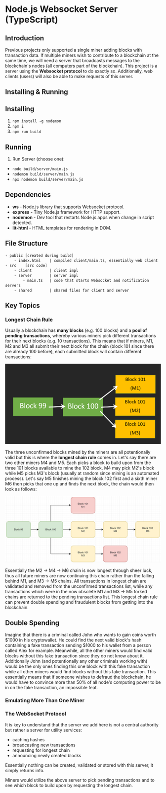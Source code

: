 # Node.js Websocket Server (TypeScript)
## Introduction
Previous projects only supported a single miner adding blocks with transaction data. If multiple miners wish to contribute to a blockchain at the same time, we will need a server that broadcasts messages to the blockchain's nodes (all computers part of the blockchain). This project is a server using the **Websocket protocol** to do exactly so. Additionally, web clients (users) will also be able to make requests of this server.

## Installing & Running

## Installing
1. `npm install -g nodemon`
2. `npm i`
3. `npm run build`

## Running
1. Run Server (choose one):
  - `node build/server/main.js`
  - `nodemon build/server/main.js`
  - `npx nodemon build/server/main.js`

## Dependencies
- **ws** - Node.js library that supports Websocket protocol.
- **express** - Tiny Node.js framework for HTTP support.
- **nodemon** - Dev tool that restarts Node.js apps when change in script detected.
- **lit-html** - HTML templates for rendering in DOM.

## File Structure


```
- public [created during build]
    - index.html    | compiled client/main.ts, essentially web client
- src    [src code]
    - client        | client impl
    - server        | server impl
        - main.ts   | code that starts Websocket and notification servers
    - shared        | shared files for client and server
```

## Key Topics

### Longest Chain Rule
Usually a blockchain has **many blocks** (e.g. 100 blocks) and a **pool of pending transactions**, whereby various miners pick different transactions for their next blocks (e.g. 10 transactions). This means that if miners, M1, M2 and M3 all submit their next block for the chain (block 101 since there are already 100 before), each submitted block will contain different transactions:

![Forked Blockchain](https://github.com/dainank/fontys-blockchain/blob/WebsocketServer/websocket-server/assets/images/forked-blockchain.png)

The three unconfirmed blocks mined by the miners are all potentionally valid but this is where the **longest chain rule** comes in. Let's say there are two other miners M4 and M5. Each picks a block to build upon from the three 101 blocks available to mine the 102 block. M4 may pick M2's block while M5 picks M3's block (usually at random since mining is an automated process). Let's say M5 finishes mining the block 102 first and a sixth miner M6 then picks that one up and finds the next block, the chain would then look as follows:

![Forked Blockchain](https://github.com/dainank/fontys-blockchain/blob/WebsocketServer/websocket-server/assets/images/forked-blockchain-adv.jpg)

Essentially the M2 -> M4 -> M6 chain is now longest through sheer luck, thus all future miners are now continuing this chain rather than the falling behind M1, and M3 -> M5 chains. All transactions in longest chain are validated and removed from the unconfirmed transactions list, while any transactions which were in the now obsolete M1 and M3 -> M5 forked chains are returned to the pending transactions list. This longest chain rule can prevent double spending and fraudulent blocks from getting into the blockchain.

## Double Spending
Imagine that there is a criminal called John who wants to gain coins worth $1000 in his cryptowallet. He could find the next valid block's hash containing a fake transaction sending $1000 to his wallet from a person called Alex for example. Meanwhile, all the other miners would find valid blocks without this fake transaction since they do not know about it. Additionally John (and potentionally any other criminals working with) would be the only ones finding this one block with this fake transaction while all other miners would find blocks without this fake transaction. This essentially means that if someone wishes to defraud the blockchain, he would have to convince more than 50% of all node's computing power to be in on the fake transaction, an impossible feat.

### Emulating More Than One Miner

### The WebSocket Protocol
It is key to understand that the server we add here is not a central authority but rather a server for utility services:
- caching hashes
- broadcasting new transactions
- requesting for longest chain
- announcing newly created blocks

Essentially nothing can be created, validated or stored with this server, it simply returns info.

Miners would utilize the above server to pick pending transactions and to see which block to build upon by requesting the longest chain.